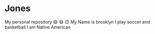 # Jones
My personal repository
😄 😄 😊
My Name is brooklyn 
I play soccer and basketball
I am Native American
